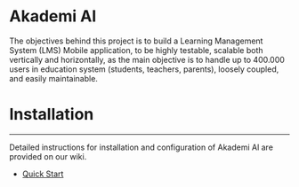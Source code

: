 # Akademi Al

The objectives behind this project is to build a Learning Management System (LMS) Mobile application, to be highly testable, scalable both vertically and horizontally, as the main objective is to handle up to 400.000 users in education system (students, teachers, parents), loosely coupled, and easily maintainable.

# Installation

***

Detailed instructions for installation and configuration of Akademi Al are provided on our wiki.
*  [Quick Start](https://github.com/openakademi/akademi_al/wiki/Quick-Start)
